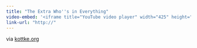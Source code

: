 ```yaml
---
title: "The Extra Who''s in Everything"
video-embed: '<iframe title="YouTube video player" width="425" height="349" src="http://www.youtube.com/embed/IdEBu7ODVk8?rel=0" frameborder="0" allowfullscreen></iframe>'
link-url: "http://"
---
```

<p>via <a href="http://kottke.org/11/03/the-extra-whos-in-everything">kottke.org</a></p>
